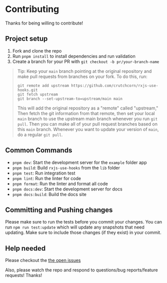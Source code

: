 # Contributing

Thanks for being willing to contribute!

## Project setup

1.  Fork and clone the repo
2.  Run `pnpm install` to install dependencies and run validation
3.  Create a branch for your PR with `git checkout -b pr/your-branch-name`

> Tip: Keep your `main` branch pointing at the original repository and make pull
> requests from branches on your fork. To do this, run:
>
> ```
> git remote add upstream https://github.com/crutchcorn/rxjs-use-hooks.git
> git fetch upstream
> git branch --set-upstream-to=upstream/main main
> ```
>
> This will add the original repository as a "remote" called "upstream," Then
> fetch the git information from that remote, then set your local `main` branch
> to use the upstream main branch whenever you run `git pull`. Then you can make
> all of your pull request branches based on this `main` branch. Whenever you
> want to update your version of `main`, do a regular `git pull`.

## Common Commands

- `pnpm dev`: Start the development server for the `example` folder app
- `pnpm build`: Build `rxjs-use-hooks` from the `lib` folder
- `pnpm test`: Run integration test
- `pnpm lint`: Run the linter for code
- `pnpm format`: Run the linter and format all code
- `pnpm docs:dev`: Start the development server for docs
- `pnpm docs:build`: Build the docs site

## Committing and Pushing changes

Please make sure to run the tests before you commit your changes. You can run
`npm run test:update` which will update any snapshots that need updating. Make
sure to include those changes (if they exist) in your commit.

## Help needed

Please checkout the [the open issues](https://github.com/crutchcorn/rxjs-use-hooks/issues)

Also, please watch the repo and respond to questions/bug reports/feature
requests! Thanks!
